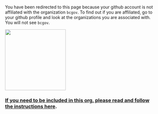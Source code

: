 You have been redirected to this page because your github account is not affiliated with the organization `bcgov`. 
To find out if you are affiliated, go to your github profile and look at the organizations you are associated with. You will not see `bcgov`.

<img height="200" src="https://user-images.githubusercontent.com/56739669/202020559-4ec40037-82a4-4cd3-89e6-127c41a849fc.png" >


### [If you need to be included in this org, please read and follow the instructions here](https://docs.developer.gov.bc.ca/bc-government-organizations-in-github/#organizations-in-github).







